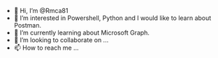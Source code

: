 - 👋 Hi, I’m @Rmca81
- 👀 I’m interested in Powershell, Python and I would like to learn about Postman.
- 🌱 I’m currently learning about Microsoft Graph.
- 💞️ I’m looking to collaborate on ...
- 📫 How to reach me ...

<!---
Rmca81/Rmca81 is a ✨ special ✨ repository because its `README.md` (this file) appears on your GitHub profile.
You can click the Preview link to take a look at your changes.
--->
